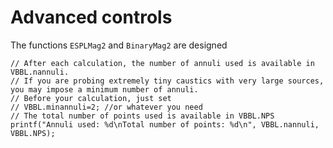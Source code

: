 
# Advanced controls

The functions ```ESPLMag2``` and ```BinaryMag2``` are designed 

	// After each calculation, the number of annuli used is available in VBBL.nannuli.
	// If you are probing extremely tiny caustics with very large sources, you may impose a minimum number of annuli.
	// Before your calculation, just set
	// VBBL.minannuli=2; //or whatever you need 
	// The total number of points used is available in VBBL.NPS
	printf("Annuli used: %d\nTotal number of points: %d\n", VBBL.nannuli, VBBL.NPS);
  
